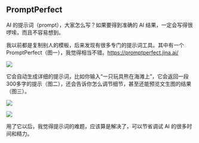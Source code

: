 ## PromptPerfect

AI 的提示词（prompt），大家怎么写？如果要得到准确的 AI 结果，一定会写得很啰嗦，而且不容易想到。

我以前都是复制别人的模板，后来发现有很多专门的提示词工具。其中有一个 PromptPerfect（图一），我觉得相当不错。https://promptperfect.jina.ai/

![](https://cdn.beekka.com/blogimg/asset/202403/bg2024032601.webp)

它会自动生成详细的提示词，比如你输入“一只玩具熊在海滩上”，它会返回一段300多字的提示（图二），还会告诉你怎么调节细节，甚至还能预览文生图的结果（图三）。

![](https://cdn.beekka.com/blogimg/asset/202403/bg2024032602.webp)

![](https://cdn.beekka.com/blogimg/asset/202403/bg2024032603.webp)

用了它以后，我觉得提示词的难题，应该算是解决了，可以节省调试 AI 的很多时间和精力。